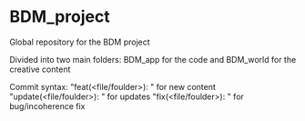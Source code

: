 # BDM_project
Global repository for the BDM project

Divided into two main folders: BDM_app for the code and BDM_world for the creative content

Commit syntax: 
"feat(<file/foulder>): <changes made>" for new content
"update(<file/foulder>): <changes made>" for updates
"fix(<file/foulder>): <changes made>" for bug/incoherence fix


